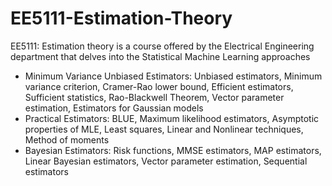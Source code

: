 # EE5111-Estimation-Theory
EE5111: Estimation theory is a course offered by the Electrical Engineering department that delves into the Statistical Machine Learning approaches
* Minimum Variance Unbiased Estimators: Unbiased estimators, Minimum variance criterion, Cramer-Rao lower bound, Efficient estimators, Sufficient statistics, Rao-Blackwell Theorem, Vector parameter estimation, Estimators for Gaussian models
* Practical Estimators: BLUE, Maximum likelihood estimators, Asymptotic properties of MLE, Least squares, Linear and Nonlinear techniques, Method of moments
* Bayesian Estimators: Risk functions, MMSE estimators, MAP estimators, Linear Bayesian estimators, Vector parameter estimation, Sequential estimators
